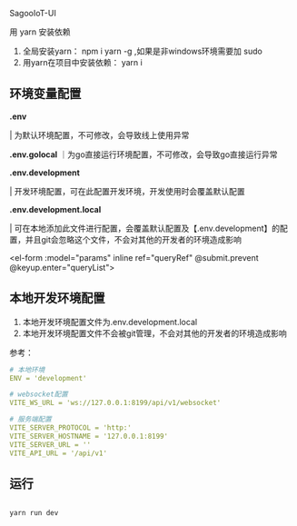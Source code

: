 SagooIoT-UI

用 yarn 安装依赖

1. 全局安装yarn： npm i yarn -g ,如果是非windows环境需要加 sudo
2. 用yarn在项目中安装依赖： yarn i

## 环境变量配置

**.env** 

| 为默认环境配置，不可修改，会导致线上使用异常

**.env.golocal**
｜为go直接运行环境配置，不可修改，会导致go直接运行异常

**.env.development**

| 开发环境配置，可在此配置开发环境，开发使用时会覆盖默认配置

**.env.development.local**

| 可在本地添加此文件进行配置，会覆盖默认配置及【.env.development】的配置，并且git会忽略这个文件，不会对其他的开发者的环境造成影响


<el-form :model="params" inline ref="queryRef" @submit.prevent @keyup.enter="queryList">

## 本地开发环境配置

1. 本地开发环境配置文件为.env.development.local
2. 本地开发环境配置文件不会被git管理，不会对其他的开发者的环境造成影响

参考：

```yaml
# 本地环境
ENV = 'development'

# websocket配置
VITE_WS_URL = 'ws://127.0.0.1:8199/api/v1/websocket'

# 服务端配置
VITE_SERVER_PROTOCOL = 'http:'
VITE_SERVER_HOSTNAME = '127.0.0.1:8199'
VITE_SERVER_URL = ''
VITE_API_URL = '/api/v1'

```
## 运行

```bash

yarn run dev

```
